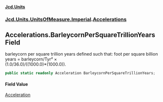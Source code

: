 #### [Jcd.Units](index.md 'index')
### [Jcd.Units.UnitsOfMeasure.Imperial](Jcd.Units.UnitsOfMeasure.Imperial.md 'Jcd.Units.UnitsOfMeasure.Imperial').[Accelerations](Accelerations.md 'Jcd.Units.UnitsOfMeasure.Imperial.Accelerations')

## Accelerations.BarleycornPerSquareTrillionYears Field

barleycorn per square trillion years defined such that: foot per square billion years = barleycorn/Tyr² ×  
(1.0/36.0)/((1000.0)*(1000.0)).

```csharp
public static readonly Acceleration BarleycornPerSquareTrillionYears;
```

#### Field Value
[Acceleration](Acceleration.md 'Jcd.Units.UnitTypes.Acceleration')
